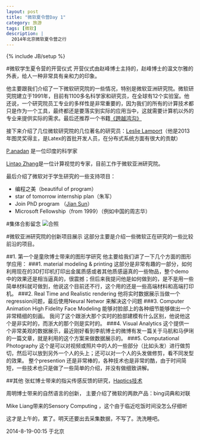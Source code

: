 ```yaml
---
layout: post
title: "微软夏令营Day 1"
category: 旅游
tags: [微软]
description: |
  2014年北京微软夏令营之行
---
```

{% include JB/setup %}

#微软学生夏令营的开营仪式
开营仪式由赵峰博士主持的，赵峰博士的温文尔雅的外表，给人一种非常具有亲和力的印象。

他主要跟我们介绍了一下微软研究院的一些情况，特别是微软亚洲研究院。微软研究院建立于1991年，目前有1100多名科学家和研究员，在全球有12个实验室。他还说，一个研究院员工专业的多样性是非常重要的，因为我们的所有的计算技术都只是作为一个工具，最终都还是要落实到实际的应用当中，这就需要计算机以外的专业来提供实际的需求。最后还推荐一个书籍[《跨越鸿沟》](http://book.douban.com/subject/3320425/)

接下来介绍了几位微软研究院的几位著名的研究员：[Leslie Lamport](http://en.wikipedia.org/wiki/Leslie_Lamport)（他是2013年图灵奖得主，是Latex的首批开发人员，在分布式系统方面有很大的贡献）

[P.anadan](http://en.wikipedia.org/wiki/P._Anandan) 是一位印度的科学家

[Lintao Zhang](http://research.microsoft.com/en-us/people/lintaoz/)是一位计算视觉的专家，目前工作于微软亚洲研究院。

最后介绍了微软对于学生研究的一些支持项目：

 - 编程之美（beautiful of program）
 - star of tomorrow internship plan（朱军）
 - Join PhD program （[Jian Sun](http://research.microsoft.com/en-us/people/jiansun/)）
 - Microsoft Fellowship（from 1999）（例如中国的周志华）

#集体合影留念
![合照](/res/images/microsoft.jpg)

#微软亚洲研究院的创新项目展示
这部分主要是介绍一些微软正在研究的一些比较前沿的项目。

##1. 第一个是童欣博士带来的图形学研究
他主要给我们讲了一下几个方面的图形学应用：
###1. material modeling & printing
这部分是非常有趣的一部分，如何利用现在的3D打印机打印出金属质感或者其他质感逼真的一些物品，整个demo中的效果还是相当逼真的，很震撼；但后来我提问他是如何做到的，是不是用一些简单材料就可做到，他说这个目前还不行，这个用的还是一些高端材料和高端打印机。
###2. Real Time and Realistic rendering
他将实时数据展示当做一个regression问题，最后使用Neural Networ 来解决这个问题
###3. Computer Animation
High Fidelity Face Modeling 能够对脸部上的各种细节能够做出一个非常精细的刻画。
我问了这个跟浙大那个实时的脸部建模有什么区别，他说他这个是非实时的，而浙大的那个则是实时的。
###4. Visual Analytics
这个提供一个非常美观的数据展示，最近刚好看到李航博士的微博有发一篇关于马航和马伊琍的一篇文章，就是利用的这个方案来做数据展示的。
###5. Computational Photography
这个是可以对视频或照片中的人的一些部分（比如头发）进行做剪切，然后可以放到另外一个人的头上；还可以对一个人的头发做修剪，看不同发型的效果。
整个presention 还是非常棒的，各种技术也是非常的酷，由于时间简短，一些技术也只是做了一些简单的介绍，并没有做细致讲解。
 
##其他
张虹博士带来的指尖传感反馈的研究，[Haptics技术](http://www.msra.cn/zh-cn/news/features/haptics.aspx)

周明博士带来的自然语言的创新，
主要介绍了微软的两款产品：bing词典和对联

Mike Liang带来的Sensory Computing ，这个由于临近吃饭时间没怎么仔细听

这才是上午的，累了。明天还要出去采集数据，不写了。洗洗睡吧。

2014-8-19-00:15 于北京
 

 
 

 

 
 
